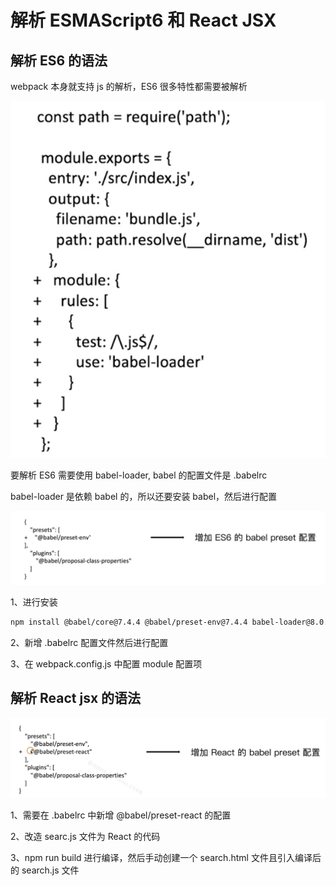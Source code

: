 # 解析 ESMAScript6 和 React JSX

## 解析 ES6 的语法

webpack 本身就支持 js 的解析，ES6 很多特性都需要被解析

![](../README_files/Xnip2023-07-15_19-47-44.jpg)

要解析 ES6 需要使用 babel-loader, babel 的配置文件是 .babelrc

babel-loader 是依赖 babel 的，所以还要安装 babel，然后进行配置

![](../README_files/Xnip2023-07-15_19-48-47.jpg)

1、进行安装

```bash
npm install @babel/core@7.4.4 @babel/preset-env@7.4.4 babel-loader@8.0.5 --save-dev
```

2、新增 .babelrc 配置文件然后进行配置

3、在 webpack.config.js 中配置 module 配置项

## 解析 React jsx 的语法

![](../README_files/Xnip2023-07-15_19-55-31.jpg)

1、需要在 .babelrc 中新增 @babel/preset-react 的配置

2、改造 searc.js 文件为 React 的代码

3、npm run build 进行编译，然后手动创建一个 search.html 文件且引入编译后的 search.js 文件